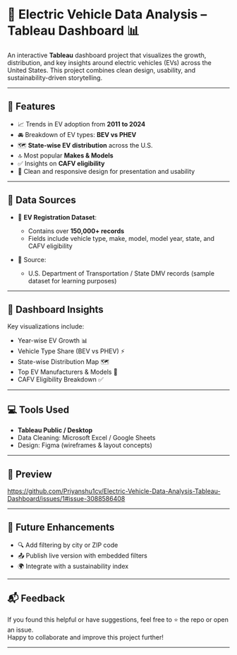 # 🔋 Electric Vehicle Data Analysis – Tableau Dashboard 📊

An interactive **Tableau** dashboard project that visualizes the growth, distribution, and key insights around electric vehicles (EVs) across the United States. This project combines clean design, usability, and sustainability-driven storytelling.

---

## 🔧 Features

- 📈 Trends in EV adoption from **2011 to 2024**
- 🚘 Breakdown of EV types: **BEV vs PHEV**
- 🗺️ **State-wise EV distribution** across the U.S.
- 🔝 Most popular **Makes & Models**
- ✅ Insights on **CAFV eligibility**
- 🧼 Clean and responsive design for presentation and usability

---

## 🔢 Data Sources

- 📄 **EV Registration Dataset**:  
  - Contains over **150,000+ records**  
  - Fields include vehicle type, make, model, model year, state, and CAFV eligibility

- 📍 Source:  
  - U.S. Department of Transportation / State DMV records (sample dataset for learning purposes)

---

## 📄 Dashboard Insights

Key visualizations include:

- Year-wise EV Growth 📊  
- Vehicle Type Share (BEV vs PHEV) ⚡  
- State-wise Distribution Map 🗺️  
- Top EV Manufacturers & Models 🚗  
- CAFV Eligibility Breakdown ✅  

---

## 💻 Tools Used

- **Tableau Public / Desktop**  
- Data Cleaning: Microsoft Excel / Google Sheets  
- Design: Figma (wireframes & layout concepts)

---

## 📸 Preview

https://github.com/Priyanshu1cv/Electric-Vehicle-Data-Analysis-Tableau-Dashboard/issues/1#issue-3088586408


---

## 🚀 Future Enhancements

- 🔍 Add filtering by city or ZIP code  
- 📤 Publish live version with embedded filters  
- 🌍 Integrate with a sustainability index

---

## 📬 Feedback

If you found this helpful or have suggestions, feel free to ⭐ the repo or open an issue.  
Happy to collaborate and improve this project further!

---

